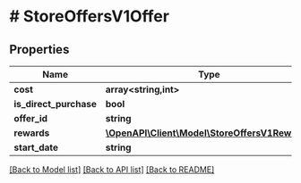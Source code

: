 # # StoreOffersV1Offer

## Properties

Name | Type | Description | Notes
------------ | ------------- | ------------- | -------------
**cost** | **array<string,int>** |  |
**is_direct_purchase** | **bool** |  |
**offer_id** | **string** |  |
**rewards** | [**\OpenAPI\Client\Model\StoreOffersV1Reward[]**](StoreOffersV1Reward.md) |  |
**start_date** | **string** |  |

[[Back to Model list]](../../README.md#models) [[Back to API list]](../../README.md#endpoints) [[Back to README]](../../README.md)
